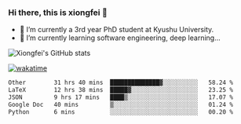 ### Hi there, this is xiongfei 👋


- 🔭 I’m currently a 3rd year PhD student at Kyushu University.
- 🌱 I’m currently learning software engineering, deep learning...

<!--
**X1on9f31/X1on9f31** is a ✨ _special_ ✨ repository because its `README.md` (this file) appears on your GitHub profile.
Here are some ideas to get you started:
-->

![Xiongfei's GitHub stats](https://github-readme-stats.vercel.app/api?username=X1on9f31)


[![wakatime](https://wakatime.com/badge/user/9e8d5516-d162-43e7-9563-87295d455a71.svg)](https://wakatime.com/@9e8d5516-d162-43e7-9563-87295d455a71)

<!--START_SECTION:waka-->

```txt
Other        31 hrs 40 mins  ██████████████▓░░░░░░░░░░   58.24 %
LaTeX        12 hrs 38 mins  █████▓░░░░░░░░░░░░░░░░░░░   23.25 %
JSON         9 hrs 17 mins   ████▒░░░░░░░░░░░░░░░░░░░░   17.07 %
Google Doc   40 mins         ▒░░░░░░░░░░░░░░░░░░░░░░░░   01.24 %
Python       6 mins          ░░░░░░░░░░░░░░░░░░░░░░░░░   00.20 %
```

<!--END_SECTION:waka-->


